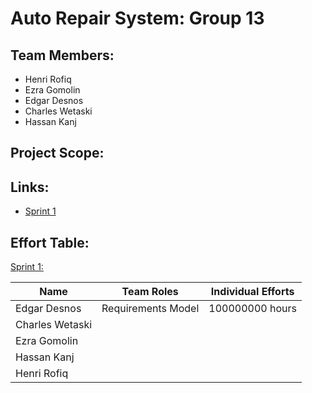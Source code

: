 # Auto Repair System: Group 13

## Team Members:
- Henri Rofiq
- Ezra Gomolin
- Edgar Desnos
- Charles Wetaski
- Hassan Kanj

## Project Scope:

## Links:
- [Sprint 1](https://github.com/McGill-ECSE321-Winter2021/project-group-13/wiki/Sprint-1)

## Effort Table:

[Sprint 1:](https://github.com/McGill-ECSE321-Winter2021/project-group-13/wiki/Sprint-1)

Name            | Team Roles         | Individual Efforts
--------------- |------------------- |-------------------
Edgar Desnos    | Requirements Model | 100000000 hours
Charles Wetaski ||
Ezra Gomolin    ||                   
Hassan Kanj     ||
Henri Rofiq     ||


